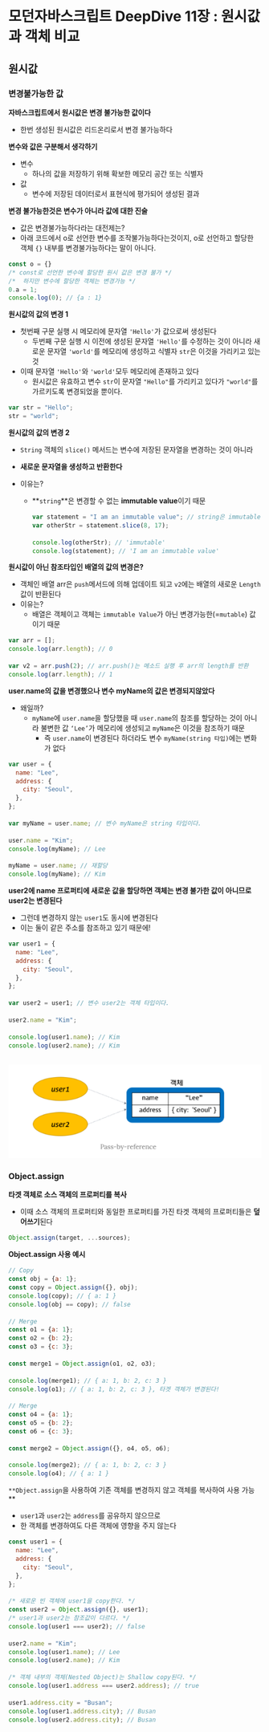 # 모던자바스크립트 DeepDive 11장 : 원시값과 객체 비교

## 원시값

### 변경불가능한 값

**자바스크립트에서 원시값은 변경 불가능한 값이다**

- 한번 생성된 원시값은 리드온리로서 변경 불가능하다

**변수와 값은 구분해서 생각하기**

- 변수
  - 하나의 값을 저장하기 위해 확보한 메모리 공간 또는 식별자
- 값
  - 변수에 저장된 데이터로서 표현식에 평가되어 생성된 결과

**변경 불가능한것은 변수가 아니라 값에 대한 진술**

- 값은 변경불가능하다라는 대전제는?
- 아래 코드에서 o로 선언한 변수를 조작불가능하다는것이지, o로 선언하고 할당한 객체 `{}` 내부를 변경불가능하다는 말이 아니다.

```js
const o = {}
/* const로 선언한 변수에 할당한 원시 값은 변경 불가 */
/*  하지만 변수에 할당한 객체는 변경가능 */
0.a = 1;
console.log(0); // {a : 1}
```

**원시값의 값의 변경 1**

- 첫번째 구문 실행 시 메모리에 문자열 `'Hello'`가 값으로써 생성된다
  - 두번째 구문 실행 시 이전에 생성된 문자열 `'Hello'`를 수정하는 것이 아니라 새로운 문자열 `'world'`를 메모리에 생성하고 식별자 `str`은 이것을 가리키고 있는 것
- 이때 문자열 `'Hello'`와 `'world'`모두 메모리에 존재하고 있다
  - 원시값은 유효하고 변수 `str`이 문자열 `"Hello"`를 가리키고 있다가 `"world"`를 가르키도록 변경되었을 뿐이다.

```js
var str = "Hello";
str = "world";
```

**원시값의 값의 변경 2**

- `String` 객체의 `slice()` 메서드는 변수에 저장된 문자열을 변경하는 것이 아니라
- **새로운 문자열을 생성하고 반환한다**
- 이유는?

  - **`string`**은 변경할 수 없는 **immutable value**이기 때문

    ```jsx
    var statement = "I am an immutable value"; // string은 immutable value
    var otherStr = statement.slice(8, 17);

    console.log(otherStr); // 'immutable'
    console.log(statement); // 'I am an immutable value'
    ```

**원시값이 아닌 참조타입인 배열의 값의 변경은?**

- 객체인 배열 arr은 `push`메서드에 의해 업데이트 되고 `v2`에는 배열의 새로운 `Length`값이 반환된다
- 이유는?
  - 배열은 객체이고 객체는 `immutable Value`가 아닌 변경가능한(=`mutable`) 값이기 때문

```js
var arr = [];
console.log(arr.length); // 0

var v2 = arr.push(2); // arr.push()는 메소드 실행 후 arr의 length를 반환
console.log(arr.length); // 1
```

**user.name의 값을 변경했으나 변수 myName의 값은 변경되지않았다**

- 왜일까?
  - `myName`에 `user.name`을 할당했을 때 `user.name`의 참조를 할당하는 것이 아니라 불변한 값 `‘Lee’`가 메모리에 생성되고 `myName`은 이것을 참조하기 때문
    - 즉 `user.name`이 변경된다 하더라도 변수 `myName(string 타입)`에는 변화가 없다

```jsx
var user = {
  name: "Lee",
  address: {
    city: "Seoul",
  },
};

var myName = user.name; // 변수 myName은 string 타입이다.

user.name = "Kim";
console.log(myName); // Lee

myName = user.name; // 재할당
console.log(myName); // Kim
```

**user2에 name 프로퍼티에 새로운 값을 할당하면 객체는 변경 불가한 값이 아니므로 user2는 변경된다**

- 그런데 변경하지 않는 `user1`도 동시에 변경된다
- 이는 둘이 같은 주소를 참조하고 있기 때문에!

```js
var user1 = {
  name: "Lee",
  address: {
    city: "Seoul",
  },
};

var user2 = user1; // 변수 user2는 객체 타입이다.

user2.name = "Kim";

console.log(user1.name); // Kim
console.log(user2.name); // Kim
```

<br />

<img src="./../../assets/docs/11_primitiveValueObject/image1.png">

<br />

### Object.assign

**타겟 객체로 소스 객체의 프로퍼티를 복사**

- 이때 소스 객체의 프로퍼티와 동일한 프로퍼티를 가진 타겟 객체의 프로퍼티들은 **덮어쓰기**된다

```jsx
Object.assign(target, ...sources);
```

**Object.assign 사용 예시**

```jsx
// Copy
const obj = {a: 1};
const copy = Object.assign({}, obj);
console.log(copy); // { a: 1 }
console.log(obj == copy); // false

// Merge
const o1 = {a: 1};
const o2 = {b: 2};
const o3 = {c: 3};

const merge1 = Object.assign(o1, o2, o3);

console.log(merge1); // { a: 1, b: 2, c: 3 }
console.log(o1); // { a: 1, b: 2, c: 3 }, 타겟 객체가 변경된다!

// Merge
const o4 = {a: 1};
const o5 = {b: 2};
const o6 = {c: 3};

const merge2 = Object.assign({}, o4, o5, o6);

console.log(merge2); // { a: 1, b: 2, c: 3 }
console.log(o4); // { a: 1 }
```

`**Object.assign`을 사용하여 기존 객체를 변경하지 않고 객체를 복사하여 사용 가능\*\*

- `user1`과 `user2`는 `address`를 공유하지 않으므로
- 한 객체를 변경하여도 다른 객체에 영향을 주지 않는다

```jsx
const user1 = {
  name: "Lee",
  address: {
    city: "Seoul",
  },
};

/* 새로운 빈 객체에 user1을 copy한다. */
const user2 = Object.assign({}, user1);
/* user1과 user2는 참조값이 다르다. */
console.log(user1 === user2); // false

user2.name = "Kim";
console.log(user1.name); // Lee
console.log(user2.name); // Kim

/* 객체 내부의 객체(Nested Object)는 Shallow copy된다. */
console.log(user1.address === user2.address); // true

user1.address.city = "Busan";
console.log(user1.address.city); // Busan
console.log(user2.address.city); // Busan
```
